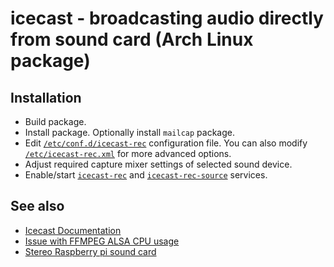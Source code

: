 # icecast - broadcasting audio directly from sound card (Arch Linux package)

## Installation

* Build package.
* Install package. Optionally install `mailcap` package.
* Edit [`/etc/conf.d/icecast-rec`](env) configuration file.
  You can also modify [`/etc/icecast-rec.xml`](icecast.xml) for more advanced options.
* Adjust required capture mixer settings of selected sound device.
* Enable/start [`icecast-rec`](icecast-rec.service) and [`icecast-rec-source`](icecast-rec-source.service) services.

## See also

* [Icecast Documentation](http://icecast.org/docs/)
* [Issue with FFMPEG ALSA CPU usage](//trac.ffmpeg.org/ticket/6156)
* [Stereo Raspberry pi sound card](http://www.audioinjector.net/rpi-hat)
